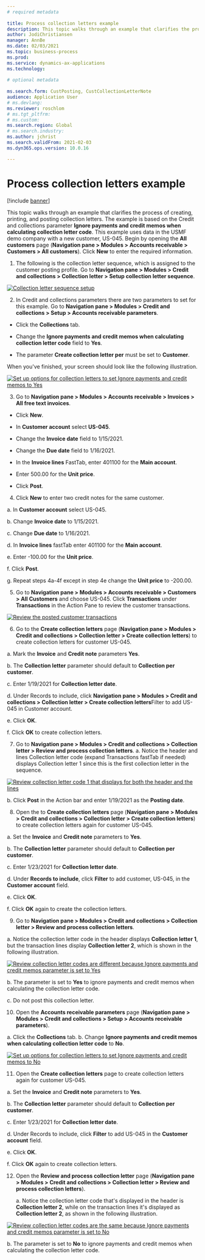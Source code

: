 ```yaml
--- 
# required metadata 
 
title: Process collection letters example
description: This topic walks through an example that clarifies the process of creating, printing, and posting collection letters. 
author: JodiChristiansen
manager: AnnBe 
ms.date: 02/03/2021
ms.topic: business-process 
ms.prod:  
ms.service: dynamics-ax-applications 
ms.technology:  
 
# optional metadata 
 
ms.search.form: CustPosting, CustCollectionLetterNote   
audience: Application User 
# ms.devlang:  
ms.reviewer: roschlom
# ms.tgt_pltfrm:  
# ms.custom:  
ms.search.region: Global
# ms.search.industry: 
ms.author: jchrist
ms.search.validFrom: 2021-02-03 
ms.dyn365.ops.version: 10.0.16

---
```

# Process collection letters example

[!include [banner](../../includes/banner.md)]

This topic walks through an example that clarifies the process of creating, printing, and posting collection letters. The example is based on the Credit and collections parameter **Ignore payments and credit memos when calculating collection letter code**. This example uses data in the USMF demo company with a new customer, US-045. Begin by opening the **All customers** page (**Navigation pane > Modules > Accounts receivable > Customers > All customers**). Click **New** to enter the required information.

1. The following is the collection letter sequence, which is assigned to the customer posting profile. Go to **Navigation pane > Modules > Credit and collections > Collection letter > Setup collection letter sequence**.

 [![Collection letter sequence setup](./media/Ignore-payments-creditmemos-1.PNG)](./media/Ignore-payments-creditmemos-1.PNG)

2. In Credit and collections parameters there are two parameters to set for this example. Go to **Navigation pane > Modules > Credit and collections > Setup > Accounts receivable parameters**. 

  - Click the **Collections** tab. 
 
  - Change the **Ignore payments and credit memos when calculating collection letter code** field to **Yes**.  
 
  - The parameter **Create collection letter per** must be set to **Customer**. 
 
 When you've finished, your screen should look like the following illustration. 

 [![Set up options for collection letters to set Ignore payments and credit memos to Yes](./media/Ignore-payments-creditmemos-2.PNG)](./media/Ignore-payments-creditmemos-2.PNG)

3. Go to **Navigation pane > Modules > Accounts receivable > Invoices > All free text invoices**.
 
  - Click **New**.
 
  - In **Customer account** select **US-045**.
 
  - Change the **Invoice date** field to 1/15/2021.
 
  - Change the **Due date** field to 1/16/2021.
 
  - In the **Invoice lines** FastTab, enter 401100 for the **Main account**.
 
  - Enter 500.00 for the **Unit price**.
  
  - Click **Post**.

4. Click **New** to enter two credit notes for the same customer.  

 a. In **Customer account** select US-045.
 
 b. Change **Invoice date** to 1/15/2021.
 
 c. Change **Due date** to 1/16/2021.
 
 d. In **Invoice lines** fastTab enter 401100 for the **Main account**.
 
 e. Enter -100.00 for the **Unit price**.
 
 f. Click **Post**.
 
 g. Repeat steps 4a-4f except in step 4e change the **Unit price** to -200.00.

5. Go to **Navigation pane > Modules > Accounts receivable > Customers > All Customers** and choose US-045. Click **Transactions** under **Transactions** in the Action Pane to review the customer transactions.

 [![Review the posted customer transactions](./media/Ignore-payments-creditmemos-3.PNG)](./media/Ignore-payments-creditmemos-3.PNG)

6. Go to the **Create collection letters** page (**Navigation pane > Modules > Credit and collections > Collection letter > Create collection letters**) to create collection letters for customer US-045.

 a. Mark the **Invoice** and **Credit note** parameters **Yes**.
 
 b. The **Collection letter** parameter should default to **Collection per customer**.
 
 c. Enter 1/19/2021 for **Collection letter date**.
 
 d. Under Records to include, click  **Navigation pane > Modules > Credit and collections > Collection letter > Create collection letters**Filter to add US-045 in Customer account.
 
 e. Click **OK**.
 
 f. Click **OK** to create collection letters.

7. Go to **Navigation pane > Modules > Credit and collections > Collection letter > Review and process collection letters**.
 a. Notice the header and lines Collection letter code (expand Transactions fastTab if needed) displays Collection letter 1 since this is the first collection letter in the sequence. 

 [![Review collection letter code 1 that displays for both the header and the lines](./media/Ignore-payments-creditmemos-4.PNG)](./media/Inore-payments-creditmemos-4.PNG)

 b. Click **Post** in the Action bar and enter 1/19/2021 as the **Posting date**.

8. Open the to **Create collection letters** page (**Navigation pane > Modules > Credit and collections > Collection letter > Create collection letters**) to create collection letters again for customer US-045.

 a. Set the **Invoice** and **Credit note** parameters to **Yes**.
 
 b. The **Collection letter** parameter should default to **Collection per customer**.
 
 c. Enter 1/23/2021 for **Collection letter date**.
 
 d. Under **Records to include**, click **Filter** to add customer, US-045, in the **Customer account** field.
 
 e. Click **OK**.
 
 f. Click **OK** again to create the collection letters. 

9. Go to **Navigation pane > Modules > Credit and collections > Collection letter > Review and process collection letters**.

 a. Notice the collection letter code in the header displays **Collection letter 1**, but the transaction lines display **Collection letter 2**, which is shown in the following illustration. 

 [![Review collection letter codes are different because Ignore payments and credit memos parameter is set to Yes](./media/Ignore-payments-creditmemos-5.PNG)](./media/Ignore-payments-creditmemos-5.PNG)

 b. The parameter is set to **Yes** to ignore payments and credit memos when calculating the collection letter code.
 
 c. Do not post this collection letter.

10. Open the **Accounts receivable parameters** page (**Navigation pane > Modules > Credit and collections > Setup > Accounts receivable parameters**).
 
 a. Click the **Collections** tab.
 b. Change **Ignore payments and credit memos when calculating collection letter code** to **No**.

 [![Set up options for collection letters to set Ignore payments and credit memos to No](./media/Ignore-payments-creditmemos-6.PNG)](./media/Ignore-payments-creditmemos-6.PNG)

11. Open the **Create collection letters** page to create collection letters again for customer US-045.

 a. Set the **Invoice** and **Credit note** parameters to **Yes**.
 
 b. The **Collection letter** parameter should default to **Collection per customer**.
 
 c. Enter 1/23/2021 for **Collection letter date**.
 
 d. Under Records to include, click **Filter** to add US-045 in the **Customer account** field.
 
 e. Click **OK**.
 
 f. Click **OK** again to create collection letters. 

12. Open the **Review and process collection letter** page (**Navigation pane > Modules > Credit and collections > Collection letter > Review and process collection letters**).
    
    a. Notice the collection letter code that's displayed in the header is **Collection letter 2**, while on the transaction lines it's displayed as **Collection letter 2**, as shown in the following illustration.

[![Review collection letter codes are the same because Ignore payments and credit memos parameter is set to No](./media/Ignore-payments-creditmemos-7.PNG)](./media/Ignore-payments-creditmemos-7.PNG)

   b. The parameter is set to **No** to ignore payments and credit memos when calculating the collection letter code. 

